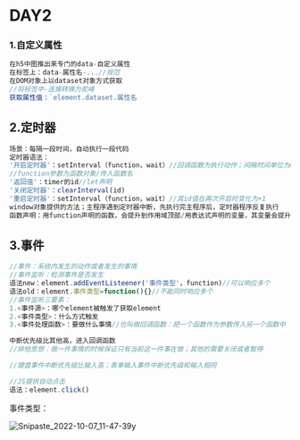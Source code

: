 # DAY2

### **1.自定义属性**

```js
在h5中图推出来专门的data-自定义属性
在标签上：data-属性名-...//规范
在DOM对象上以dataset对象方式获取
//将标签中-连接转换为驼峰
获取属性值：`element.dataset.属性名
```

## 2.定时器

```js
场景：每隔一段时间，自动执行一段代码
定时器语法：
'开启定时器'：setInterval（function，wait）//回调函数为执行动作；间隔时间单位为ms
//function参数为函数对象/传入函数名
'返回值'：timer的id//let声明
'关闭定时器'：clearInterval(id)
'重启定时器'：setInterval（function，wait）//其id值在再次开启时变化为+1
window对象提供的方法；主程序遇到定时器中断，先执行完主程序后，定时器程序反复执行
函数声明：用function声明的函数，会提升到作用域顶部/用表达式声明的变量，其变量会提升，赋值不会提升
```

## 3.事件

```js
//事件：系统内发生的动作或者发生的事情
//事件监听：检测事件是否发生
语法new：element.addEventListeener('事件类型'，function)//可以响应多个
语法old：element.事件类型=function(){}//不能同时响应多个
//事件监听三要素：
1.<事件源>：哪个element被触发了获取element
2.<事件类型>：什么方式触发
3.<事件处理函数>：要做什么事情//也叫做回调函数：把一个函数作为参数传入另一个函数中

中断优先级比其他高，进入回调函数
//排他思想：做一件事情的时候保证只有当前这一件事在做；其他的需要关闭或者暂停

//键盘事件中断优先级比输入高；表单输入事件中断优先级和输入相同

//JS提供自动点击
语法：element.click()
```

事件类型：

![Snipaste_2022-10-07_11-47-39](D:\DATA\IMAGES\新建文件夹\snap\Snipaste_2022-10-07_11-47-39.png)y



